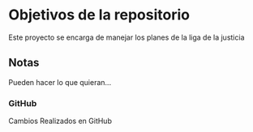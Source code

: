 # Objetivos de la repositorio

Este proyecto se encarga de manejar los planes de la liga de la justicia


## Notas
Pueden hacer lo que quieran...

### GitHub
Cambios Realizados en GitHub 
